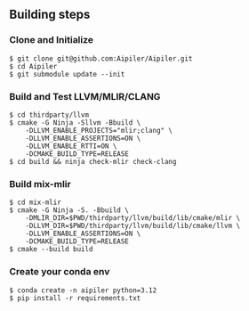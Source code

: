 ## Building steps
### Clone and Initialize

```
$ git clone git@github.com:Aipiler/Aipiler.git
$ cd Aipiler
$ git submodule update --init
```

### Build and Test LLVM/MLIR/CLANG

```
$ cd thirdparty/llvm
$ cmake -G Ninja -Sllvm -Bbuild \
    -DLLVM_ENABLE_PROJECTS="mlir;clang" \
    -DLLVM_ENABLE_ASSERTIONS=ON \
    -DLLVM_ENABLE_RTTI=ON \
    -DCMAKE_BUILD_TYPE=RELEASE
$ cd build && ninja check-mlir check-clang
```

### Build mix-mlir

```
$ cd mix-mlir
$ cmake -G Ninja -S. -Bbuild \
    -DMLIR_DIR=$PWD/thirdparty/llvm/build/lib/cmake/mlir \
    -DLLVM_DIR=$PWD/thirdparty/llvm/build/lib/cmake/llvm \
    -DLLVM_ENABLE_ASSERTIONS=ON \
    -DCMAKE_BUILD_TYPE=RELEASE
$ cmake --build build
```

### Create your conda env
```
$ conda create -n aipiler python=3.12
$ pip install -r requirements.txt
```